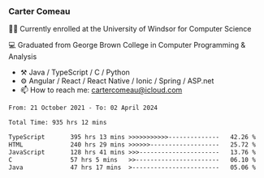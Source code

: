 ### Carter Comeau

🙋‍♂️ Currently enrolled at the University of Windsor for Computer Science

💻 Graduated from George Brown College in Computer Programming & Analysis

- ⚒️ Java / TypeScript / C / Python
- ⚙️ Angular / React / React Native / Ionic / Spring / ASP.net
- 📫 How to reach me: cartercomeau@icloud.com

<!--START_SECTION:waka-->

```txt
From: 21 October 2021 - To: 02 April 2024

Total Time: 935 hrs 12 mins

TypeScript       395 hrs 13 mins >>>>>>>>>>>--------------   42.26 %
HTML             240 hrs 29 mins >>>>>>-------------------   25.72 %
JavaScript       128 hrs 41 mins >>>----------------------   13.76 %
C                57 hrs 5 mins   >>-----------------------   06.10 %
Java             47 hrs 17 mins  >------------------------   05.06 %
```

<!--END_SECTION:waka-->
